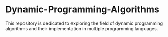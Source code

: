 # Dynamic-Programming-Algorithms
This repository is dedicated to exploring the field of dynamic programming algorithms and their implementation in multiple programming languages.
